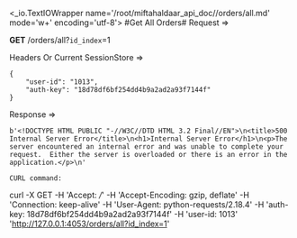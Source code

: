 <_io.TextIOWrapper name='/root/miftahaldaar_api_doc//orders/all.md' mode='w+' encoding='utf-8'>
#Get All Orders# Request =>

**GET** /orders/all?```id_index```=1

Headers Or Current SessionStore =>
```
{
    "user-id": "1013",
    "auth-key": "18d78df6bf254dd4b9a2ad2a93f7144f"
}
```
Response => 
```
b'<!DOCTYPE HTML PUBLIC "-//W3C//DTD HTML 3.2 Final//EN">\n<title>500 Internal Server Error</title>\n<h1>Internal Server Error</h1>\n<p>The server encountered an internal error and was unable to complete your request.  Either the server is overloaded or there is an error in the application.</p>\n'

CURL command:
```
curl -X GET -H 'Accept: */*' -H 'Accept-Encoding: gzip, deflate' -H 'Connection: keep-alive' -H 'User-Agent: python-requests/2.18.4' -H 'auth-key: 18d78df6bf254dd4b9a2ad2a93f7144f' -H 'user-id: 1013' 'http://127.0.0.1:4053/orders/all?id_index=1'
```
